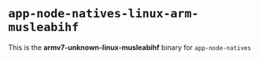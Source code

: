 # `app-node-natives-linux-arm-musleabihf`

This is the **armv7-unknown-linux-musleabihf** binary for `app-node-natives`
